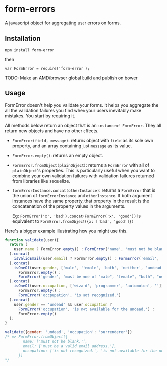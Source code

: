 form-errors
===========

A javascript object for aggregating user errors on forms.

Installation
------------

`npm install form-error`

then

`var FormError = require('form-error');`

TODO: Make an AMD/browser global build and publish on bower

Usage
-----

FormError doesn't help you validate your forms. It helps you aggregate the all the
validation failures you find when your users inevitably make mistakes. You start by requiring it.

All methods below return an object that is an `instanceof FormError`. They all return
new objects and have no other effects.

- `FormError(field, message)`: returns object with `field`
    as its sole own property, and an array containing just `message` as its value.
- `FormError.empty()`: returns an empty object.
- `FormError.fromObject(plainObject)`: returns a `FormError` with all of `plainObject`'s properties.
    This is particularly useful when you want to combine your own validation failures with validation
    failures returned from libraries like [sequelize](http://sequelizejs.com/docs/1.7.8/models#validations).
- `formErrorInstance.concat(otherInstance)`: returns a `FormError` that is the union of `formErrorInstance`
    and `otherInstance`. If both argument instances have the same property, that property in the result
    is the concatenation of the property values in the arguments.

    Eg: `FormError('x', 'bad').concat(FormError('x', 'good'))` is equivalent to
    `FormError.fromObject({x: ['bad', 'good']})`


Here's a bigger example illustrating how you might use this.

```javascript
function validate(user){
  return (
    user.name ? FormError.empty() : FormError('name', 'must not be blank.')
  ).concat(
    isValidEmail(user.email) ? FormError.empty() : FormError('email', 'must be a valid email address.')
  ).concat(
    isOneOf(user.gender, ['male', 'female', 'both', 'neither', 'undead', 'other']) ?
      FormError.empty() :
      FormError('gender', 'must be one of "male", "female", "both", "neither", "undead", or "other."')
  ).concat(
    isOneOf(user.occupation, ['wizard', 'programmer', 'automoton', '']) ?
      FormError.empty() :
      FormError('occpupation', 'is not recognized.')
  ).concat(
    user.gender == 'undead' && user.occupation ?
      FormError('occupation', 'is not available for the undead.') :
      FormError.empty()
  );
}

validate({gender: 'undead', 'occupation': 'surrenderer'})
/* => FormError.fromObject({
        name: ['must not be blank.'],
        email: ['must be a valid email address.'],
        occupation: ['is not recognized.', 'is not available for the undead.']
      })
*/
```
